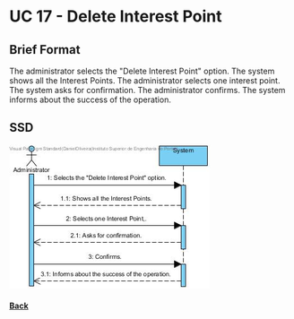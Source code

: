 # UC 17 - Delete Interest Point


## Brief Format
The administrator selects the "Delete Interest Point" option.
The system shows all the Interest Points.
The administrator selects one interest point. 
The system asks for confirmation.
The administrator confirms.
The system informs about the success of the operation.

## SSD
![UC17-SSD.jpg](UC17-SSD.jpg)

#### [Back](../UseCases.md)